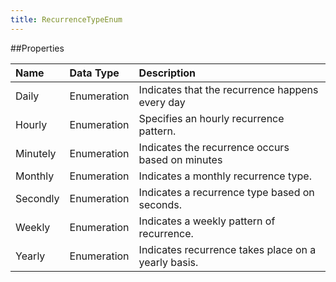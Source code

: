 ```yaml
---
title: RecurrenceTypeEnum
---
```

##Properties
<table class="table table-hover"> <thead align="left"><tr><th>Name</th><th>Data Type</th><th>Description</th></tr></thead> <tbody><tr><td>Daily</td><td>Enumeration</td><td>Indicates that the recurrence happens every day</td></tr><tr><td>Hourly</td><td>Enumeration</td><td>Specifies an hourly recurrence pattern.</td></tr><tr><td>Minutely</td><td>Enumeration</td><td>Indicates the recurrence occurs based on minutes</td></tr><tr><td>Monthly</td><td>Enumeration</td><td>Indicates a monthly recurrence type.</td></tr><tr><td>Secondly</td><td>Enumeration</td><td>Indicates a recurrence type based on seconds.</td></tr><tr><td>Weekly</td><td>Enumeration</td><td>Indicates a weekly pattern of recurrence.</td></tr><tr><td>Yearly</td><td>Enumeration</td><td>Indicates recurrence takes place on a yearly basis.</td></tr></tbody></table>
